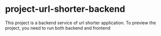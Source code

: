 # project-url-shorter-backend
This project is a backend service of url shorter application. To preview the project, you need to run both backend and frontend
